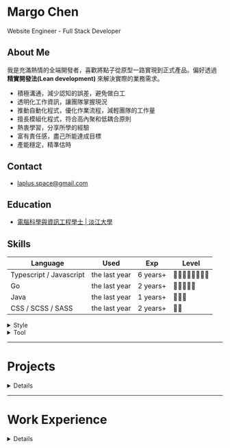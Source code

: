 # Margo Chen

Website Engineer - Full Stack Developer

## About Me

我是充滿熱情的全端開發者，喜歡將點子從原型一路實現到正式產品。偏好透過 **精實開發法(Lean development)** 來解決實際的業務需求。

- 積極溝通，減少認知的誤差，避免做白工
- 透明化工作資訊，讓團隊掌握現況
- 推動自動化程式，優化作業流程，減輕團隊的工作量
- 擅長模組化程式，符合高內聚和低耦合原則
- 熱衷學習，分享所學的經驗
- 富有責任感，盡己所能達成目標
- 產能穩定，精準估時

## Contact

- laplus.space@gmail.com

## Education

- [電腦科學與資訊工程學士 | 淡江大學](https://www.csie.tku.edu.tw/)

## Skills

| Language                | Used          | Exp      | Level            |
| ----------------------- | ------------- | -------- | ---------------- |
| Typescript / Javascript | the last year | 6 years+ | 🌟🌟🌟🌟🌟🌟🌟🌟 |
| Go                      | the last year | 2 years+ | 🌟🌟🌟🌟🌟       |
| Java                    | the last year | 1 years+ | 🌟🌟🌟           |
| CSS / SCSS / SASS       | the last year | 2 years+ | 🌟🌟             |

<details>
<summary>Style</summary>

| Programming | Used          | Exp      | Level  |
| ----------- | ------------- | -------- | ------ |
| OOP         | the last year | 2 years+ | 🌟🌟🌟 |
| FP          | the last year | 4 years+ | 🌟🌟🌟 |
| AOP         | the last year | 2 years+ | 🌟🌟   |
| Reactive    | the last year | 2 years+ | 🌟     |

| Architecture | Used          | Exp      | Level            |
| ------------ | ------------- | -------- | ---------------- |
| MVC          | the last year | 6 years+ | 🌟🌟🌟🌟🌟🌟🌟🌟 |
| MVVM         | the last year | 4 years+ | 🌟🌟🌟🌟🌟       |
| Clean        | the last year | 2 years+ | 🌟🌟🌟           |

| Project       | Used          | Exp      | Level            |
| ------------- | ------------- | -------- | ---------------- |
| MultiRepo     | the last year | 6 years+ | 🌟🌟🌟🌟🌟🌟🌟🌟 |
| Monolith      | the last year | 4 years+ | 🌟🌟🌟🌟🌟🌟     |
| MonoRepo      | the last year | 2 years+ | 🌟🌟🌟           |
| MicroServices | 3 years+      | 1 years+ | 🌟               |

</details>

<details>
<summary>Tool</summary>

| Framework     | Language | Used          | Exp      | Level        |
| ------------- | -------- | ------------- | -------- | ------------ |
| Nest          | TS/JS    | the last year | 2 years+ | 🌟🌟🌟🌟🌟🌟 |
| React         | TS/JS    | the last year | 2 years+ | 🌟🌟🌟🌟🌟   |
| Express / Koa | JS       | the last year | 3 years+ | 🌟🌟🌟🌟🌟   |
| SpringBoot    | Java     | the last year | 1 years+ | 🌟🌟🌟       |
| Vue           | TS/JS    | 1 years ago   | 1 years+ | 🌟🌟🌟       |
| Gin           | Go       | 2 years ago   | 1 years+ | 🌟🌟🌟       |
| Nuxt          | JS       | 4 years ago   | 1 years+ | 🌟🌟         |
| AngularJS     | JS       | 4 years ago   | 1 years+ | 🌟           |

| Test          | Language | Used          | Exp        | Level        |
| ------------- | -------- | ------------- | ---------- | ------------ |
| Vitest / Jest | TS/JS    | the last year | 3 years+   | 🌟🌟🌟🌟🌟🌟 |
| Storybook     | TS/JS    | the last year | 0.5 years+ | 🌟🌟🌟       |
| Testify       | Go       | 3 years ago   | 1 years+   | 🌟🌟🌟       |
| JUnit         | Java     | 1 years ago   | 1 years+   | 🌟🌟         |

| UI Kit    | Framework       | Used          | Exp        | Level        |
| --------- | --------------- | ------------- | ---------- | ------------ |
| Antd      | React / Vue     | the last year | 2 years+   | 🌟🌟🌟🌟🌟🌟 |
| Element   | Vue             | 4 years ago   | 1 years+   | 🌟🌟🌟🌟     |
| Tailwind  | Vanilla / React | the last year | 0.5 years+ | 🌟🌟         |
| Bootstrap | Vanilla / React | 3 years ago   | 1 years+   | 🌟🌟         |

| DevOps              | Used          | Exp        | Level        |
| ------------------- | ------------- | ---------- | ------------ |
| Git                 | the last year | 4 years+   | 🌟🌟🌟🌟🌟🌟 |
| Docker              | the last year | 4 years+   | 🌟🌟🌟🌟🌟   |
| Makefile / Taskfile | the last year | 2 years+   | 🌟🌟🌟       |
| Nginx               | 3 years ago   | 3 years+   | 🌟🌟🌟       |
| Rancher             | 3 years ago   | 1 years+   | 🌟🌟         |
| k8s                 | 3 years ago   | 1 years+   | 🌟           |
| ELK                 | 3 years ago   | 1 years+   | 🌟           |
| Grafana             | the last year | 0.5 years+ | 🌟           |
| Prometheus          | the last year | 0.5 years+ | 🌟           |
| Opentelemetry       | the last year | 0.5 years+ | 🌟           |

| Database | Used          | Exp      | Level    |
| -------- | ------------- | -------- | -------- |
| Mongo    | 3 years ago   | 2 years+ | 🌟🌟🌟🌟 |
| MySQL    | the last year | 2 years+ | 🌟🌟🌟   |
| Redis    | 2 years ago   | 3 years+ | 🌟🌟🌟   |
| Postgres | 1 years ago   | 1 years+ | 🌟🌟     |
| Druid    | 3 years ago   | 1 years+ | 🌟       |

| MessageQueue | Used        | Exp        | Level |
| ------------ | ----------- | ---------- | ----- |
| Rabbit       | 3 years ago | 1 years+   | 🌟🌟  |
| Kafka        | 3 years ago | 0.5 years+ | 🌟    |
| Redis        | 3 years ago | 0.5 years+ | 🌟    |

</details>

---

# Projects

<details>

## [Poc Server](https://github.com/laplus-x/poc-server)

在可控且低成本的環境下，快速驗證創新想法並評估技術可行性。透過即時錯誤回饋與範例程式庫，讓他人能快速理解技術原理與應用，逐步縮短團隊內的技術差距。

| **項目**       | **內容**                                       |
| -------------- | ---------------------------------------------- |
| **Tech Stack** | `TS` `Nest` `vite` `vitest` `MonoRepo` `Clean` |

風格:

- 透過 Nest 的 MonoRepo Mode，模組化 libs 跟 apps
- 使用 vitest 建立基礎應用範例的 unit test，方便他人理解、測試功能
- 符合 DDD 以及 Clean Architecture，拆分功能模組
- 符合 OOP，利用 封裝、繼承、多型、抽象 特性，解耦合程式碼
- 符合 AOP，利用 reflect-metadata 以及 decorator pattern，解耦合程式碼
- 符合 SOLID，利用 DI 以及 IoC，解耦合程式碼

功能:

- 實現 RBAC 或 ABAC 的存取控制模型
- 使用 alasql 以及 squel 實作類 ORM 的方式操作檔案資料
- 使用 react-ssr 實作由後端渲染 React 程式碼
- 實作安全簽章簡易驗證 API，Nonce 為交易 ID, Hash Id 為交易內容, 加密演算產生 Sign，以 JWT 格式放到 HTTP 請求的 Header 驗證
- 使用 xlsx 實作檔案匯入匯出，支援巢狀結構、轉換 header 欄位語系、控制欄位排序

## [Poc Client](https://github.com/laplus-x/poc-client)

在可控且低成本的環境下，快速驗證創新想法並評估技術可行性。透過即時錯誤回饋與範例程式庫，讓他人能快速理解技術原理與應用，逐步縮短團隊內的技術差距。

| **項目**       | **內容**                                                           |
| -------------- | ------------------------------------------------------------------ |
| **Tech Stack** | `TS` `Rush` `React` `vite` `vitest` `Storybook` `MonoRepo` `Clean` |

風格:

- 透過 Rush 實現 MonoRepo 架構，模組化 libs 跟 apps
- 使用 vitest 建立基礎應用範例的 unit test，方便他人理解、測試功能
- 使用 Storybook 開發、測試獨立 UI 元件
- 符合 DDD 以及 Clean Architecture，拆分功能模組
- 符合 OOP，利用 封裝、繼承、多型、抽象 特性，解耦合程式碼
- 符合 AOP，利用 reflect-metadata 以及 decorator pattern，解耦合程式碼
- 符合 SOLID，利用 DI 以及 IoC，解耦合程式碼
- 符合 HOC 以及 Hook，提升程式碼復用性

功能:

- 使用 Tailwind 建立各種元件
- 使用 Anime.js 以及 Web Animation API 建構動畫特效
- 使用 visx 以及 d3 建立圖表
- 使用 IntersectionObserver 以及 Skeleton 處理懶加載
- 使用 EventEmitter 處理元件內部間的事件
- 使用 CustomEvent 處理跨元件的事件

## [2048](https://github.com/laplus-x/2048-excalibur)

在這個小型專案中，展現了快速學習與靈活應用新技術的能力，能在短時間內完成從工具選型到系統交付的完整流程。專案採用 **功能優先** 與 **精實開發** 方法，透過嚴謹的時程規劃（總時程 < 7 天），有效分配學習、開發、重構與測試的時間，確保進度與品質並行。過程中善用 AI 技術協助文件撰寫，使開發文檔更加完整、清晰並保持即時更新；同時在程式撰寫上秉持良好的編程風格，提升可讀性與後續維護效率。整體流程展現了快速迭代與高效交付的專案特色與價值。

| **項目**       | **內容**                                                  |
| -------------- | --------------------------------------------------------- |
| **Tech Stack** | `TS` `Excalibur` `vite` `Playwright` `Monolith` `chatgpt` |

**總時程： < 7 天**

| **階段**     | **時間** | **內容特色**                               |
| ------------ | -------- | ------------------------------------------ |
| **選用工具** | < 1 天   | 快速評估並選定最適合的小型專案開發工具     |
| **學習**     | < 3 天   | 高速吸收新技術，確保能立即應用於專案       |
| **開發**     | < 2 天   | 採用功能優先策略，快速實作核心功能         |
| **重構**     | < 1 天   | 進行程式優化，提升效能與可維護性           |
| **測試**     | < 1 天   | 驗證功能正確性，確保交付品質               |
| **撰寫文件** | < 1 天   | 運用 AI 自動化文件產出，確保內容完整與清晰 |

</details>

---

# Work Experience

<details>

## [cj information](https://www.chanjui.com/)

核心業務為交通票務平台，整合交通工具 QR 票券，讓旅客能一站式完成搜尋與預訂。透過即時票務系統與安全支付機制，使用者不僅能輕鬆取得多元的交通票券，還能享受專屬優惠與彈性取消政策，讓行程更划算、更安心。對合作夥伴而言，系統能提升票券銷售效率，擴展客源，同時透過數據分析精準掌握旅客乘車需求，彈性調整班次發車。

<details>
<summary>其餘</summary>

周邊產品: 無  
跨界服務: 無  
外包接案: 以「客戶至上」為核心，秉持來者不拒的精神，無論專案大小或需求多元，我們都樂於承接，並以快速回覆與即時報價節省客戶的寶貴時間。專案執行過程中，公司承諾做到客戶滿意為止，且不額外收費，確保合作無後顧之憂。同時，提供超乎期待的成果，讓客戶感受到真正的物超所值。加上高度的彈性與配合度，公司能迅速調整方向，與客戶並肩實現目標，成為客戶最值得信賴的合作夥伴。

</details>

---

### Software Engineer - Full Stack | Mar 2023 - Mar 2025

<details>
<summary>團隊資訊</summary>

**團隊**: RD  
**成員**: 1~2  
**開發方式**: `文件優先` `瀑布式開發`
**版本更新**: 每半年發布  
**工作時間**: 8 小時/天，週休二日  
**工作範圍**: 軟體相關的所有工作  
**工作流程**:

1. 深入了解商務需求，轉化為可執行的功能規格。
2. 制定計畫，包括時程排程、資源分配、風險控管與里程碑設定。
3. 詳細規劃系統架構與功能規格，確保後續開發有明確方向。
4. 依照設計文件逐步實作開發。
5. 將軟體佈署至生產環境，並提供後續的維運支持與更新。
</details>

---

#### 1. 智慧停車柱參數網站

專注於車柱的參數設定與維運管理，能快速修改設備參數，生成設定檔，方便管理者佈署。

- 開發用戶權限驗證，透過 JWT 以及 RBAC 機制，驗證身分、權限，提升系統安全性。
- 開發設備參數管理，涵蓋網路連線、地區路段、IP配置等核心參數，使管理者能透過介面完成設定與更新，減少人工整理錯誤與遺漏率。
- 開發設備參數匯出功能，支援 CSV、JSON 格式輸出參數，降低人工製作參數設定檔的時間與成本。

| **項目**       | **內容**                                                                  |
| -------------- | ------------------------------------------------------------------------- |
| **Tech Stack** | `Java` `TS/JS` `React` `Play` `vite` `vitest` `junit` `MultiRepo` `Clean` |
| **Status**     | Design ➝ Alpha Test                                                       |
| **Servers**    | < 5                                                                       |
| **Requests**   | < 1/day                                                                   |
| **Queries**    | < 1/day                                                                   |

#### 2. 設備報修網站

透過線上報修，簡化故障申請流程，並能派工給最合適的維修人員，確保問題快速被處理。透過即時狀態追蹤與歷史記錄管理，管理者可以全面掌握設備健康狀況與維修進度，降低停機時間與維修成本。此外，系統具備報表分析功能，幫助企業發現設備故障趨勢，提前安排預防性維護，延長設備使用壽命。

- 開發用戶權限驗證，透過 JWT 以及 RBAC 機制，驗證身分、權限，提升系統安全性。
- 開發案件申報功能，將原本依賴 Google 表單與紙本的報修流程全面系統化，減少人工整理錯誤與遺漏率。
- 開發案件進度追蹤，即時更新案件狀態，提升查詢維修進度的效率。
- 開發案件 SLA 監控，建立即時警示與逾期提醒機制，降低違約風險。
- 開發報修事件報表，透過多維度篩選與圖表化展示，讓管理者可快速掌握設備故障率、平均修復時間與維修人員績效。

| **項目**       | **內容**                                                                         |
| -------------- | -------------------------------------------------------------------------------- |
| **Tech Stack** | `Java` `TS/JS` `React` `SpringBoot` `vite` `vitest` `TestNG` `MultiRepo` `Clean` |
| **Status**     | Design ➝ Alpha Test                                                              |
| **Servers**    | < 5                                                                              |
| **Requests**   | < 1/day                                                                          |
| **Queries**    | < 1/day                                                                          |

#### 3. 設備監控網站

透過介面與即時數據更新，能快速偵測異常並即刻響應。同時，系統支援歷史數據分析與報表生成，幫助客戶進行預防性維護與效能優化。

- 開發設備事件紀錄，採用 Pub/Sub 機制，追蹤連線狀態、座標位置等多種事件。
- 開發統計報表功能，根據多種業務條件整合、統計數據，支援 CSV、Excel、JSON 格式輸出報表，降低人工製作報表的時間與成本。

| **項目**       | **內容**                                                                                                     |
| -------------- | ------------------------------------------------------------------------------------------------------------ |
| **Tech Stack** | `Go` `gnet` `Java` `SpringBoot` `TS/JS` `React` `Nest` `vite` `vitest` `junit` `MultiRepo` `Clean` `Pub/Sub` |
| **Status**     | Design ➝ Alpha Test                                                                                          |
| **Servers**    | < 5                                                                                                          |
| **Requests**   | < 1/sec                                                                                                      |
| **Queries**    | < 1/hr                                                                                                       |

#### 4. 開發文件生成及管理

能自動從開發文件中生成清晰、結構化的工程說明文件，避免資訊落差。

- 使用 chatgpt，將模糊的業務需求快速細化，轉化成明確功能規格，縮短需求確認時間。
- 使用 chatgpt，以 openapi 格式為輸出參考，根據功能需求自動產生 API 文件，縮短文件的撰寫時間。
- 使用 chatgpt，以 dbml 格式為輸出參考，根據功能需求自動產生 ER model 文件，縮短文件的撰寫時間。
- 使用 cursor，以 readme-ai 格式為輸出參考，分析 codebase 自動產生說明文件，縮短文件的撰寫時間。
- 使用 widdershins，將 openapi 套用內容模板轉換成 markdown 格式，供他人查閱。
- 使用 自製 lib，將 dbml 套用內容模板轉換成 markdown 格式，並用 graphviz 語法可視化，供他人查閱。

| **項目**       | **內容**                                                           |
| -------------- | ------------------------------------------------------------------ |
| **Tech Stack** | `dbml` `openapi` `readme` `graphviz` `cursor` `chatgpt` `markdown` |

## [ucfunnel](https://www.ucfunnel.com)

核心業務為高效能的數位廣告媒合系統(ADX)，能即時將廣告與最適合的目標族群配對。透過智慧競價機制，廣告主可用最具成本效益的方式獲取高價值曝光，同時確保廣告只投放在相關度高的受眾面前。對出版商而言，系統能快速提升廣告空間的填充率與收益，並提供透明的數據報告，方便即時掌握成效。簡單來說，這是一個讓廣告主「花得精準」、讓出版商「賺得更多」、讓受眾「看到更相關內容」的完整解決方案。

<details>
<summary>其餘</summary>

周邊產品: 數據管理平台(DMP)、需求方平台(DSP)、供應方平台(SSP)、廣告成效分析與報表、創意素材管理(DCO)、品牌安全與防詐服務等等。  
跨界服務: 電商導流與成效追蹤、影音串流與互動內容合作、智慧零售與數位看板廣告等等

</details>

---

### Software Engineer - Full Stack | Oct 2020 - Mar 2022

<details>
<summary>團隊資訊</summary>

**團隊**: Kernel  
**成員**: 5~8  
**開發方式**: `文件優先` `隕石式開發`  
**版本更新**: 每 2 週發布  
**工作時間**: 14 小時/天，偶爾週休  
**工作範圍**: 制定核心機制與功能、串接整合服務  
**工作流程**:

1. 深入了解商務需求，轉化為可執行的功能規格。
2. 詳細規劃系統架構與功能規格，確保後續開發有明確方向。
3. 依照設計文件逐步實作開發。
4. 將軟體佈署至生產環境，並提供後續的維運支持與更新。
</details>

---

#### 1. 創意素材服務(DCO)

支援自動格式轉換與多版本管理，確保每個素材符合不同渠道與版位的規範，提升投放效率。透過高效的 API 串接與即時狀態回報，工程師能輕鬆監控素材上傳與投遞流程，快速定位問題並即時修正，確保廣告無縫展示。

- 開發富媒體廣告模板渲染功能，依據不同交易動態渲染對應模板。
- 開發廣告事件紀錄，採用批次寫入與快取機制，追蹤點擊、瀏覽、轉換等多種事件。

| **項目**       | **內容**                                                  |
| -------------- | --------------------------------------------------------- |
| **Tech Stack** | `Go` `Fasthttp` `mongodb` `MultiRepo` `MVC` `ELK` `kafka` |
| **Status**     | Design ➝ Alpha Test ➝ Release                             |
| **Servers**    | < 5                                                       |
| **Requests**   | < 2500/sec                                                |
| **Queries**    | < 5/min                                                   |

#### 2. 內容管理服務(CMS)

透過高度自動化的模板與模組化設計，能輕鬆部署並快速更新網站內容，無需繁複的程式碼維護。系統支援多裝置響應式設計，確保品牌形象在手機、平板及桌面端一致且優化展示。同時，內建 SEO 優化工具及數據追蹤功能，幫助客戶提升搜尋排名並掌握訪客行為。

- 開發內容模板設定，支援層級結構與多類型內容配置，提升靈活度與可重用性。
- 開發媒體檔案管理，採用分散式檔案儲存與快取優化機制，降低存取延遲。

| **項目**       | **內容**                                    |
| -------------- | ------------------------------------------- |
| **Tech Stack** | `Go` `gin` `postgres` `MicroServices` `MVC` |
| **Status**     | Design ➝ Alpha Test                         |
| **Servers**    | < 5                                         |
| **Requests**   | < 10/min                                    |
| **Queries**    | < 10/min                                    |

#### 3. 廣告流量審核服務

在廣告投放的即時競價過程中即刻進行流量驗證。透過先進的機器學習與行為分析技術，能即時過濾掉無效點擊、惡意流量與可疑來源，確保 DSP 出價與 Exchange 媒合的都是高品質流量。

- 開發流量驗證功能，採用 Pub/Sub 機制，檢查並分析超過千萬筆廣告來源資料，確保交易平台的供應商身份真實可靠。

| **項目**       | **內容**                                                      |
| -------------- | ------------------------------------------------------------- |
| **Tech Stack** | `python` `postgres` `crawler` `selenium` `Pub/Sub` `rabbitMQ` |
| **Status**     | Alpha Test ➝ Release                                          |
| **Servers**    | < 10                                                          |
| **Requests**   | < 2500/sec                                                    |
| **Queries**    | < 30/sec                                                      |

#### 4. 廣告成效追蹤服務

透過精準的數據收集與分析，協助廣告主完整掌握使用者從曝光、點擊到轉換的每一個環節。系統採用跨平台與跨裝置追蹤技術，能有效整合網站、App 及第三方渠道的行為數據，避免流量遺失與重複計算。

- 開發統計報表功能，根據多種業務條件整合、統計數據，支援 CSV、Excel、JSON 格式輸出報表，降低人工製作報表的時間與成本。

| **項目**       | **內容**                                      |
| -------------- | --------------------------------------------- |
| **Tech Stack** | `Go` `JS` `druid` `redis` `mongodb` `Pub/Sub` |
| **Status**     | Stable                                        |
| **Servers**    | < 30                                          |
| **Requests**   | < 2500/sec                                    |
| **Queries**    | < 1000/sec                                    |

#### 5. 服務部署及管理(DevOps)

整合了容器編排工具，自動化負載平衡與資源調度，快速自動化地部署、擴展和管理容器化應用，降低運維複雜度。

- 設計並優化專案專用的 Makefile，整合編譯、測試、佈署等流程，有效降低出錯率並縮短交付時間。
- 導入 Docker 容器化技術，大幅減少跨環境不一致問題，降低部署錯誤率，縮短上線時間。
- 導入 Docker Registry 並建立 Image 版本管理機制，提升部署效率，減少版本衝突與回滾問題。
- 編寫 docker-compose 管理容器部署設定，降低出錯率。
- 導入 Docker swarm，將服務由單機部署升級為跨機水平擴展，提升系統的可用性與彈性。
- 導入 Rancher 平台，統一管理多個 Kubernetes 叢集，提升多機部署效率。
- 編寫 jenkins pipeline 建置自動化 CI/CD 流程，減少人力成本。

| **項目**       | **內容**                                                                                        |
| -------------- | ----------------------------------------------------------------------------------------------- |
| **Tech Stack** | `jenkins` `Docker` `docker-compose` `k8s` `helm` `Rancher` `nginx` `docker registry` `Makefile` |
| **Status**     | Design ➝ Alpha Test ➝ Release                                                                   |

## Software Engineer - Full Stack | Oct 2019 - Oct 2020

<details>
<summary>團隊資訊</summary>

**團隊**: Dashboard  
**成員**: 1~3  
**開發方式**: `功能優先` `隕石式開發`  
**版本更新**: 每月發布  
**工作時間**: 14 小時/天，偶爾週休
**工作範圍**: 業務所需介面與功能
**工作流程**:

1. 深入了解商務需求，轉化為可執行的功能規格。
2. 逐步實作開發。
3. 將軟體佈署至生產環境，並提供後續的維運支持與更新。
</details>

---

#### 1. 廣告版位需求方網站(DSP)

專為追求精準行銷的品牌與廣告主打造，透過強大的數據分析與即時競價技術，讓廣告能以最具成本效益的方式投放在最合適的媒體與受眾上。系統提供多元廣告版位選擇，涵蓋網站、App、影音串流與社群平台，確保品牌曝光廣泛且有效。搭配透明的成效追蹤與即時報表，可隨時掌握投資效益並優化策略。

- 開發多層權限管理機制，使父層用戶可對子層用戶的廣告設定調整操作，提升管理效率。
- 開發基礎廣告模板生成功能，支援圖片、影音、原生廣告設定，讓用戶僅需透過參數設定即可自動生成廣告模板。
- 支援多幣別設定，讓客戶能依據不同市場以特定貨幣靈活調整預算，大幅提升競標靈活性。
- 支援廣告目標設定，有效提升廣告媒合精準度，增加點擊率與轉換率。

| **項目**       | **內容**                                                                               |
| -------------- | -------------------------------------------------------------------------------------- |
| **Tech Stack** | `JS` `AngularJS` `Express` `mongodb` `redis` `webpack` `ejs` `jQuery` `Monolith` `MVC` |
| **Status**     | Stable                                                                                 |
| **Servers**    | < 5                                                                                    |
| **Users**      | < 10                                                                                   |
| **Requests**   | < 3/hr                                                                                 |
| **Queries**    | < 3/hr                                                                                 |

#### 2. 廣告版位供應方網站(SSP)

專為出版商與媒體打造，協助客戶最大化廣告收益。透過智慧化自動交易程序，系統能將廣告版位即時連結至多個廣告交易市場與需求方平台，讓廣告競爭更激烈、收益更可觀。

- 開發 Prebid 程式碼生成器，協助用戶能在短時間內完成廣告程式碼整合，相較過往手動配置平均節省 80% 的整合時間。此工具大幅降低技術門檻，使非專業開發者也能快速導入廣告模組。
- 開發基礎廣告模板生成功能，支援圖片、影音、原生廣告設定，讓用戶僅需透過參數設定即可自動生成廣告模板。
- 開發廣告影片播放模組，讓用戶可串接影音廣告，提升投放廣告類型的選擇彈性。
- 開發動態出價模組，即時根據流量來源、使用者行為與競價環境，自動調整出價金額，有效利用廣告預算達成目標。
- 支援多幣別設定，讓客戶能依據不同市場以特定貨幣靈活調整廣告底價，大幅提升競標靈活性。
- 支援廣告目標設定，有效提升廣告媒合精準度，增加點擊率與轉換率。

| **項目**       | **內容**                                                                        |
| -------------- | ------------------------------------------------------------------------------- |
| **Tech Stack** | `JS` `Nuxt` `Koa` `mongodb` `webpack` `vuex` `element` `sass` `MultiRepo` `MVC` |
| **Status**     | Stable                                                                          |
| **Servers**    | < 5                                                                             |
| **Users**      | < 2000                                                                          |
| **Requests**   | < 10/hr                                                                         |
| **Queries**    | < 10/hr                                                                         |

#### 3. 創意素材網站(DCO)

專為程式化廣告投放而設計，能與 DSP 無縫整合，讓素材在多渠道、多版位中自動適配與即時更新。透過動態創意優化（DCO），系統可依據受眾屬性與投放情境自動生成最相關的廣告版本，大幅提升點擊率與轉換率。

- 開發富媒體廣告模板生成功能，實作超過 20 種以上視覺豐富且具有互動性的廣告模板，提升廣告點擊率與轉換率。
- 開發動態廣告模板功能，根據瀏覽者環境、行為與偏好，即時匹配並展示最相關的廣告模板，提升廣告點擊率與轉換率。
- 開發廣告素材管理，支援圖片、影音、HTML5 等等檔案，自動調整不同尺寸與解析度，提升素材適配效率。
- 開發廣告素材成效追蹤功能，透過即時收集與分析點擊率、曝光量及轉換率，將追蹤結果整合至儀表板，有助於行銷分析素材的成效。
- 支援廣告目標設定，有效提升廣告媒合精準度，增加點擊率與轉換率。

| **項目**       | **內容**                                                                       |
| -------------- | ------------------------------------------------------------------------------ |
| **Tech Stack** | `JS` `Vue` `Koa` `mongodb` `webpack` `vuex` `element` `sass` `MultiRepo` `MVC` |
| **Status**     | Design ➝ Alpha Test ➝ Release                                                  |
| **Servers**    | < 5                                                                            |
| **Users**      | < 5                                                                            |
| **Requests**   | < 1/hr                                                                         |
| **Queries**    | < 1/hr                                                                         |

#### 4. 廣告系統後台網站(Admin)

透過集中化的後台，可以輕鬆掌握所有客戶專案進度、預算分配與投放成效，避免資訊分散或重工。系統支援即時報價與合約管理，讓業務人員快速回應客戶需求，同時具備績效追蹤與數據分析功能，協助主管即時掌握團隊表現。再加上靈活的權限與工作流程設定，能有效提升內部協作效率，降低溝通成本，讓團隊在更短時間內完成更多業績。

- 優化用戶權限驗證架構，根據不同用戶身分動態限制可瀏覽頁面與操作功能。有效避免了用戶誤用或越權操作，提升系統安全性。同時，透過精準權限分層，將不必要的功能隱藏，讓使用者體驗更加直覺。
- 開發廣告交易限制功能，允許廣告主、出版商精準指定、排除特定交易對象，確保品牌在競價環境中擁有更高的掌控度。
- 開發廣告交易錯誤分析功能，針對投遞過程中的錯誤進行即時診斷與統計，提供設定調整建議，幫助營運團隊快速修正問題，降低無效廣告流量。
- 開發機器學習參數設定介面，使工程師能動態調整參數，提升模型配置效率。

| **項目**       | **內容**                                                                               |
| -------------- | -------------------------------------------------------------------------------------- |
| **Tech Stack** | `JS` `AngularJS` `Express` `mongodb` `redis` `webpack` `ejs` `jQuery` `Monolith` `MVC` |
| **Status**     | Stable                                                                                 |
| **Servers**    | < 5                                                                                    |
| **Users**      | < 30                                                                                   |
| **Requests**   | < 3/hr                                                                                 |
| **Queries**    | < 3/hr                                                                                 |

</details>
